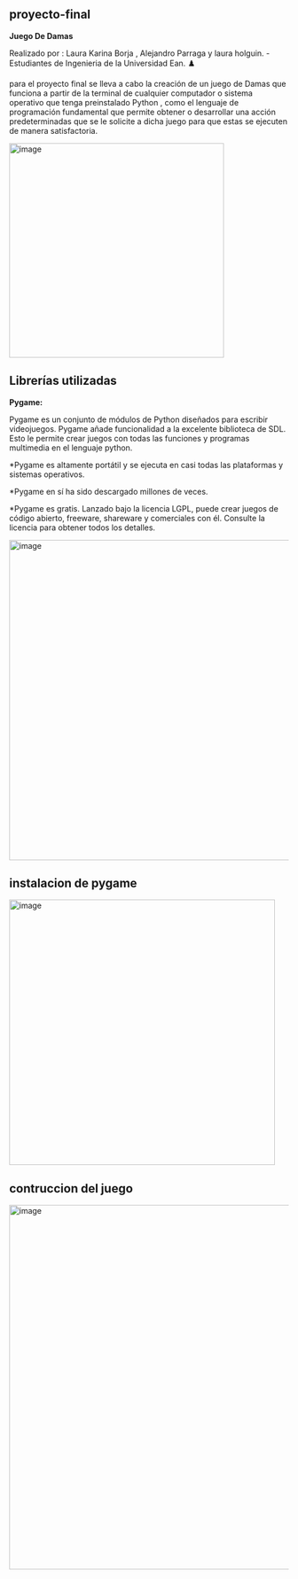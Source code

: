 ## proyecto-final
**Juego De Damas**

Realizado por : Laura Karina Borja , Alejandro Parraga y laura holguin. - Estudiantes de Ingenieria de la Universidad Ean. :chess_pawn:

para el proyecto final se lleva a cabo 
la creación de un juego de Damas que funciona a partir de la terminal de cualquier computador o sistema operativo que 
tenga preinstalado Python , como el lenguaje de programación fundamental que permite obtener o desarrollar una acción
predeterminadas que se le solicite a dicha juego para que estas se ejecuten de manera satisfactoria.

<img width="387" alt="image" src="https://user-images.githubusercontent.com/109982186/192086029-bb75557f-e2d3-4780-a7c6-0fd8971dace2.png">

## Librerías utilizadas  

**Pygame:**

Pygame es un conjunto de módulos de Python diseñados para escribir videojuegos. 
Pygame añade funcionalidad a la excelente biblioteca de SDL. Esto le permite crear 
juegos con todas las funciones y programas multimedia en el lenguaje python. 

*Pygame es altamente portátil y se ejecuta en casi todas las plataformas y sistemas operativos. 

*Pygame en sí ha sido descargado millones de veces. 

*Pygame es gratis. Lanzado bajo la licencia LGPL, puede crear juegos de código abierto, freeware, shareware y 
comerciales con él. Consulte la licencia para obtener todos los detalles. 


<img width="578" alt="image" src="https://user-images.githubusercontent.com/109982186/192103752-4c972755-b4dd-4d35-bbb3-905c687a3599.png">



## instalacion de pygame

<img width="479" alt="image" src="https://user-images.githubusercontent.com/109982186/192087043-12d9be38-0ef0-4ad7-86f2-567e4519a157.png">


## contruccion del juego 

<img width="658" alt="image" src="https://user-images.githubusercontent.com/109982186/192086854-2a195a99-5c72-4062-aea0-d0f87b1a8320.png">


